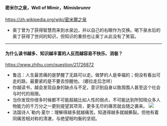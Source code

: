 #### 密米尔之泉，Well of Mimir，Mímisbrunnr
https://zh.wikipedia.org/wiki/密米爾之泉
- 奥丁曾为了获得智慧而来到水泉边，并以自己的右眼作为交换。喝下泉水后的奥丁获得了世间的知识，但知识的重担也让奥丁从此没有了笑容。
---
#### 为什么读书越多、知识越丰富的人反而越容易不快乐、消极？
https://www.zhihu.com/question/21726872
- 鲁迅：人生最苦痛的是梦醒了无路可以走。做梦的人是幸福的；倘没有看出可走的路，最要紧的是不要去惊醒他。（娜拉走后怎样）
- 你越读书，越会发现自身的缺点与不足，意识到自身以致周围人甚至这个社会与时代的局限。
- 当你发现你很多时候都不可能超越比如人性的弱点，不可能达到所知晓众多人物能力的千万分之一更别提望其项背，更多无尽的痛苦就会随之袭来。
![](https://pic3.zhimg.com/ad9f1fd02a932cbbf273edd1ac6206e0_r.jpg)
- 法国诗人`勒内·夏尔：理解得越多就越痛苦。知道得越多就越撕裂。但他有着同痛苦相对称的清澈，与绝望相均衡的坚韧。
